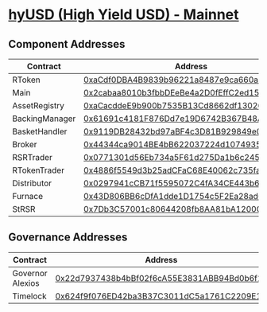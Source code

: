 # [hyUSD (High Yield USD) - Mainnet](https://etherscan.io/address/0xaCdf0DBA4B9839b96221a8487e9ca660a48212be)
## Component Addresses
| Contract | Address | Implementation | Version |
| --- | --- | --- | --- |
| RToken | [0xaCdf0DBA4B9839b96221a8487e9ca660a48212be](https://etherscan.io/address/0xaCdf0DBA4B9839b96221a8487e9ca660a48212be) |[0xb6f01aa21defa4a4de33bed16bcc06cfd23b6a6f](https://etherscan.io/address/0xb6f01aa21defa4a4de33bed16bcc06cfd23b6a6f#code) | 3.0.0 |
| Main | [0x2cabaa8010b3fbbDEeBe4a2D0fEffC2ed155bf37](https://etherscan.io/address/0x2cabaa8010b3fbbDEeBe4a2D0fEffC2ed155bf37) |[0xf5366f67ff66a3cefcb18809a762d5b5931febf8](https://etherscan.io/address/0xf5366f67ff66a3cefcb18809a762d5b5931febf8#code) | 3.0.0 |
| AssetRegistry | [0xaCacddeE9b900b7535B13Cd8662df130265b8c78](https://etherscan.io/address/0xaCacddeE9b900b7535B13Cd8662df130265b8c78) |[0x773cf50adcf1730964d4a9b664baed4b9ffc2450](https://etherscan.io/address/0x773cf50adcf1730964d4a9b664baed4b9ffc2450#code) | 3.0.0 |
| BackingManager | [0x61691c4181F876Dd7e19D6742B367B48AA280ed3](https://etherscan.io/address/0x61691c4181F876Dd7e19D6742B367B48AA280ed3) |[0xbbc532a80dd141449330c1232c953da6801aed01](https://etherscan.io/address/0xbbc532a80dd141449330c1232c953da6801aed01#code) | 3.0.1 |
| BasketHandler | [0x9119DB28432bd97aBF4c3D81B929849e0490c7A6](https://etherscan.io/address/0x9119DB28432bd97aBF4c3D81B929849e0490c7A6) |[0x5ccca36cbb66a4e4033b08b4f6d7bac96ba55cdc](https://etherscan.io/address/0x5ccca36cbb66a4e4033b08b4f6d7bac96ba55cdc#code) | 3.0.0 |
| Broker | [0x44344ca9014BE4bB622037224d107493586f35ed](https://etherscan.io/address/0x44344ca9014BE4bB622037224d107493586f35ed) |[0x9a5f8a9bb91a868b7501139eedb20dc129d28f04](https://etherscan.io/address/0x9a5f8a9bb91a868b7501139eedb20dc129d28f04#code) | 3.0.0 |
| RSRTrader | [0x0771301d56Eb734a5F61d275Da1b6c2459a00dc7](https://etherscan.io/address/0x0771301d56Eb734a5F61d275Da1b6c2459a00dc7) |[0x5e3e13d3d2a0adfe16f8ef5e7a2992a88e9e65af](https://etherscan.io/address/0x5e3e13d3d2a0adfe16f8ef5e7a2992a88e9e65af#code) | 3.0.1 |
| RTokenTrader | [0x4886f5549d3b25adCFaC68E40062c735faf81378](https://etherscan.io/address/0x4886f5549d3b25adCFaC68E40062c735faf81378) |[0x5e3e13d3d2a0adfe16f8ef5e7a2992a88e9e65af](https://etherscan.io/address/0x5e3e13d3d2a0adfe16f8ef5e7a2992a88e9e65af#code) | 3.0.1 |
| Distributor | [0x0297941cCB71f5595072C4fA34CE443b6C5b47A0](https://etherscan.io/address/0x0297941cCB71f5595072C4fA34CE443b6C5b47A0) |[0x0e8439a17ba5cbb2d9823c03a02566b9dd5d96ac](https://etherscan.io/address/0x0e8439a17ba5cbb2d9823c03a02566b9dd5d96ac#code) | 3.0.0 |
| Furnace | [0x43D806BB6cDfA1dde1D1754c5F2Ea28adC3bc0E8](https://etherscan.io/address/0x43D806BB6cDfA1dde1D1754c5F2Ea28adC3bc0E8) |[0x99580fc649c02347ebc7750524caae5cacf9d34c](https://etherscan.io/address/0x99580fc649c02347ebc7750524caae5cacf9d34c#code) | 3.0.0 |
| StRSR | [0x7Db3C57001c80644208fb8AA81bA1200C7B0731d](https://etherscan.io/address/0x7Db3C57001c80644208fb8AA81bA1200C7B0731d) |[0xc98eafc9f249d90e3e35e729e3679dd75a899c10](https://etherscan.io/address/0xc98eafc9f249d90e3e35e729e3679dd75a899c10#code) | 3.0.0 |


## Governance Addresses
| Contract | Address |
| --- | --- |
| Governor Alexios | [0x22d7937438b4bBf02f6cA55E3831ABB94Bd0b6f1](https://etherscan.io/address/0x22d7937438b4bBf02f6cA55E3831ABB94Bd0b6f1) |
| Timelock | [0x624f9f076ED42ba3B37C3011dC5a1761C2209E1C](https://etherscan.io/address/0x624f9f076ED42ba3B37C3011dC5a1761C2209E1C) |

        